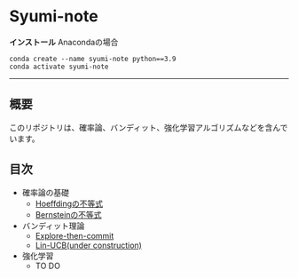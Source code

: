 # Syumi-note

**インストール**
Anacondaの場合
```
conda create --name syumi-note python==3.9
conda activate syumi-note

```
---

## 概要

このリポジトリは、確率論、バンディット、強化学習アルゴリズムなどを含んでいます。

## 目次

- 確率論の基礎
  - [Hoeffdingの不等式](https://github.com/yu-ki3406/Syumi-note/blob/main/notebooks/Hoeffding_inequality.ipynb "Hoeffding_inequality")
  - [Bernsteinの不等式](https://github.com/yu-ki3406/Syumi-note/blob/main/notebooks/Bernstein_inequality.ipynb "Bernstein_inequalit") 
- バンディット理論
  - [Explore-then-commit](https://github.com/yu-ki3406/Syumi-note/blob/main/notebooks/explore_then_commit.ipynb "ETC")  
  - [Lin-UCB(under construction)](https://github.com/yu-ki3406/Syumi-note/blob/main/notebooks/LinUCB.ipynb "Lin-UCB")   
- 強化学習
  - TO DO




  
